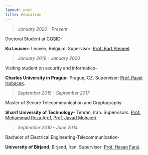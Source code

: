 ```yaml
---
layout: post
title: Education
---
```


  >  *January 2020 - Present*
  
  Doctoral Student at [COSIC](https://www.esat.kuleuven.be/cosic/)- 
  
  **Ku Leuven**- Leuven, Belgium. Supervisor: [Prof. Bart Preneel](https://homes.esat.kuleuven.be/~preneel/).
  >  *January 2019 - January 2020*
  
  Visiting student on security and informatics- 
  
  **Charles University in Prague**- Prague, CZ. Supervisor: [Prof. Pavel Hubacek](https://iuuk.mff.cuni.cz/~hubacek/).

  >  *September 2015 - September 2017*
  
  Master of Secure Telecommunication and Cryptography-
  
  **Sharif University of Technology**- Tehran, Iran. Supervisors: [Prof. Mohammad Reza Aref](http://ee.sharif.edu/~aref/), [Prof. Javad Mohajeri](https://www.researchgate.net/profile/Javad_Mohajeri).

  >  *September 2010 - June 2014*
  
  Bachelor of Electrical Engineering-Telecommunication-
  
  **University of Birjand**, Birjand, Iran. Supervisor: [Prof. Hasan Farsi](https://www.researchgate.net/profile/Hassan_Farsi).
